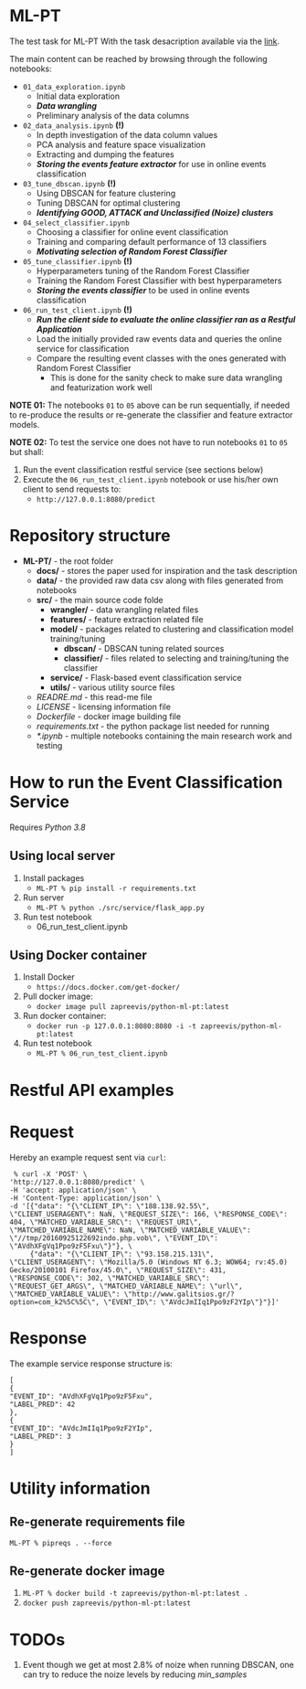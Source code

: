 # ML-PT
The test task for ML-PT With the task desacription available via the [link](https://heyiamsasha.notion.site/ML-PT-0bc4ce5012604ed397f040a1bdc29858).

The main content can be reached by browsing through the following notebooks:
* ``01_data_exploration.ipynb``
    - Initial data exploration
    - ***Data wrangling***
    - Preliminary analysis of the data columns
* ``02_data_analysis.ipynb`` **(!)**
    - In depth investigation of the data column values
    - PCA analysis and feature space visualization
    - Extracting and dumping the features
    - ***Storing the events feature extractor*** for use in online events classification
* ``03_tune_dbscan.ipynb`` **(!)**
    - Using DBSCAN for feature clustering
    - Tuning DBSCAN for optimal clustering
    - ***Identifying GOOD, ATTACK and Unclassified (Noize) clusters***
* ``04_select_classifier.ipynb``
    - Choosing a classifier for online event classification
    - Training and comparing default performance of 13 classifiers
    - ***Motivating selection of Random Forest Classifier***
* ``05_tune_classifier.ipynb`` **(!)**
    - Hyperparameters tuning of the Random Forest Classifier
    - Training the Random Forest Classifier with best hyperparameters
    - ***Storing the events classifier*** to be used in online events classification
* ``06_run_test_client.ipynb`` **(!)**
    - ***Run the client side to evaluate the online classifier ran as a Restful Application***
    - Load the initially provided raw events data and queries the online service for classification
    - Compare the resulting event classes with the ones generated with Random Forest Classifier
        - This is done for the sanity check to make sure data wrangling and featurization work well

**NOTE 01:** The notebooks ``01`` to ``05`` above can be run sequentially, if needed to re-produce the results or re-generate the classifier and feature extractor models.

**NOTE 02:** To test the service one does not have to run notebooks ``01`` to ``05`` but shall:
1. Run the event classification restful service (see sections below)
2. Execute the ``06_run_test_client.ipynb`` notebook or use his/her own client to send requests to:
    * ``http://127.0.0.1:8080/predict``

# Repository structure

* **ML-PT/** - the root folder
    * **docs/** - stores the paper used for inspiration and the task description
    * **data/** - the provided raw data csv along with files generated from notebooks
    * **src/** - the main source code folde
        * **wrangler/** - data wrangling related files
        * **features/** - feature extraction related file
        * **model/** - packages related to clustering and classification model training/tuning
            * **dbscan/** - DBSCAN tuning related sources
            * **classifier/** - files related to selecting and training/tuning the classifier
        * **service/** - Flask-based event classification service
        * **utils/** - various utility source files
   * *READRE.md* - this read-me file
   * *LICENSE* - licensing information file
   * *Dockerfile* - docker image building file
   * *requirements.txt* - the python package list needed for running
   * *\*.ipynb* - multiple notebooks containing the main research work and testing

# How to run the Event Classification Service
Requires *Python 3.8*

## Using local server

1. Install packages
    * ``ML-PT % pip install -r requirements.txt``
2. Run server
    * ``ML-PT % python ./src/service/flask_app.py``
3. Run test notebook
    * 06_run_test_client.ipynb

## Using Docker container

1. Install Docker
    * ``https://docs.docker.com/get-docker/``
2. Pull docker image:
    * ``docker image pull zapreevis/python-ml-pt:latest``
4. Run docker container:
    * ``docker run -p 127.0.0.1:8080:8080 -i -t zapreevis/python-ml-pt:latest``
5. Run test notebook
    * ``ML-PT % 06_run_test_client.ipynb``

# Restful API examples

# Request
Hereby an example request sent via ``curl``:

```
 % curl -X 'POST' \
'http://127.0.0.1:8080/predict' \
-H 'accept: application/json' \
-H 'Content-Type: application/json' \
-d '[{"data": "{\"CLIENT_IP\": \"188.138.92.55\", \"CLIENT_USERAGENT\": NaN, \"REQUEST_SIZE\": 166, \"RESPONSE_CODE\": 404, \"MATCHED_VARIABLE_SRC\": \"REQUEST_URI\", \"MATCHED_VARIABLE_NAME\": NaN, \"MATCHED_VARIABLE_VALUE\": \"//tmp/20160925122692indo.php.vob\", \"EVENT_ID\": \"AVdhXFgVq1Ppo9zF5Fxu\"}"}, \
     {"data": "{\"CLIENT_IP\": \"93.158.215.131\", \"CLIENT_USERAGENT\": \"Mozilla/5.0 (Windows NT 6.3; WOW64; rv:45.0) Gecko/20100101 Firefox/45.0\", \"REQUEST_SIZE\": 431, \"RESPONSE_CODE\": 302, \"MATCHED_VARIABLE_SRC\": \"REQUEST_GET_ARGS\", \"MATCHED_VARIABLE_NAME\": \"url\", \"MATCHED_VARIABLE_VALUE\": \"http://www.galitsios.gr/?option=com_k2%5C%5C\", \"EVENT_ID\": \"AVdcJmIIq1Ppo9zF2YIp\"}"}]'
```

# Response
The example service response structure is:

```
[
{
"EVENT_ID": "AVdhXFgVq1Ppo9zF5Fxu",
"LABEL_PRED": 42
},
{
"EVENT_ID": "AVdcJmIIq1Ppo9zF2YIp",
"LABEL_PRED": 3
}
]
```

# Utility information

## Re-generate requirements file
``ML-PT % pipreqs . --force``

## Re-generate docker image
1. ``ML-PT % docker build -t zapreevis/python-ml-pt:latest .``
2. ``docker push zapreevis/python-ml-pt:latest``

# TODOs
1. Event though we get at most 2.8% of noize when running DBSCAN, one can try to reduce the noize levels by reducing *min_samples*
